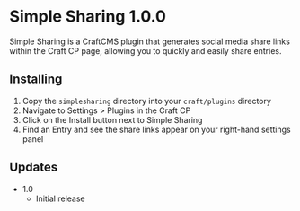 # Simple Sharing 1.0.0

Simple Sharing is a CraftCMS plugin that generates social media share links within 
the Craft CP page, allowing you to quickly and easily share entries.

## Installing

1. Copy the `simplesharing` directory into your `craft/plugins` directory
2. Navigate to Settings > Plugins in the Craft CP
3. Click on the Install button next to Simple Sharing
4. Find an Entry and see the share links appear on your right-hand settings panel

## Updates

* 1.0
	* Initial release
